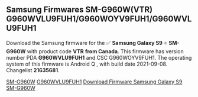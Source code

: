 <h2>Samsung Firmwares SM-G960W(VTR) G960WVLU9FUH1/G960WOYV9FUH1/G960WVLU9FUH1</h2>
Download the Samsung firmware for the ✅ <strong>Samsung Galaxy S9 </strong> ⭐ <strong>SM-G960W</strong> with product code <strong>VTR</strong> <strong> from Canada</strong>. This firmware has version number PDA <strong>G960WVLU9FUH1</strong> and CSC G960WOYV9FUH1. The operating system of this firmware is Android Q , with build date 2021-09-08. Changelist <strong>21635681</strong>.


[SM-G960W](https://samfirm.shop/samsung/model/SM-G960W)
[G960WVLU9FUH1](https://samfirm.shop/samsung/pda/G960WVLU9FUH1)
[Download Firmware Samsung Galaxy S9 SM-G960W](https://samfirm.shop/samsung/firmware/454127)

